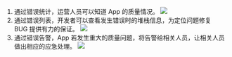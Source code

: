 1. 通过错误统计，运营人员可以知道 App 的质量情况。
![](http://imgcache.tcecqpoc.fsphere.cn/image/developer.qq.com/wiki/mta/imgs/20170122151023_15958.jpg)
2. 通过错误列表，开发者可以查看发生错误时的堆栈信息，为定位问题修复 BUG 提供有力的保证。
![](http://imgcache.tcecqpoc.fsphere.cn/image/developer.qq.com/wiki/mta/imgs/20170122151124_24201.jpg)
3. 通过错误告警，App 若发生重大的质量问题，将告警给相关人员，让相关人员做出相应的应急处理。
![](http://imgcache.tcecqpoc.fsphere.cn/image/developer.qq.com/wiki/mta/imgs/20170122151146_43744.jpg)